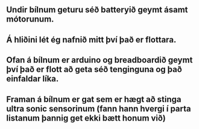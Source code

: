 ## Undir bílnum geturu séð batteryið geymt ásamt mótorunum.

## Á hliðini lét ég nafnið mitt því það er flottara.

## Ofan á bílnum er arduino og breadboardið geymt því það er flott að geta séð tenginguna og það einfaldar líka.

## Framan á bílnum er gat sem er hægt að stinga ultra sonic sensorinum (fann hann hvergi í parta listanum þannig get ekki bætt honum við)
